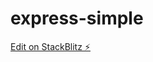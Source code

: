 # express-simple

[Edit on StackBlitz ⚡️](https://stackblitz.com/~/github.com/jeantanzj/express-simple-stackblitz)